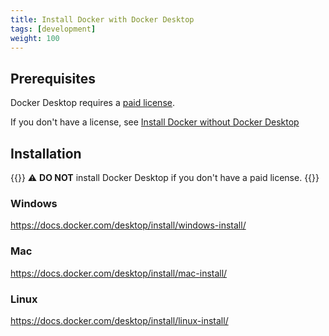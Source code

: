```yaml
---
title: Install Docker with Docker Desktop
tags: [development]
weight: 100
---
```


## Prerequisites

Docker Desktop requires a [paid license](https://www.docker.com/pricing/).

If you don't have a license, see [Install Docker without Docker Desktop
](/en/community/contributing/handbook/docker/without-docker-desktop/)

## Installation

{{<notice warning>}}
⚠️ **DO NOT** install Docker Desktop if you don't have a paid license.
{{</notice>}}

### Windows

https://docs.docker.com/desktop/install/windows-install/

### Mac

https://docs.docker.com/desktop/install/mac-install/

### Linux

https://docs.docker.com/desktop/install/linux-install/
